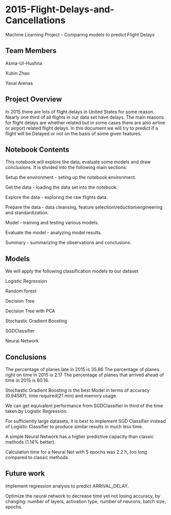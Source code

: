 # 2015-Flight-Delays-and-Cancellations
Machine Learning Project - Comparing models to predict Flight Delays

## Team Members
Asma-Ul-Hushna

Xubin Zhao

Yaxal Arenas

## Project Overview
In 2015 there are lots of flight delays in United States for some reason. Nearly one third of all flights in our data set have delays. The main reasons for flight delays are whether related but in some cases there are also airline or airport related flight delays. In this document we will try to predict if a flight will be Delayed or not on the basis of some given features.

## Notebook Contents
This notebook will explore the data, evaluate some models and draw conclusions. It is divided into the following main sections:

Setup the environment - seting up the notebook environment.

Get the data - loading the data set into the notebook.

Explore the data - exploring the raw flights data.

Prepare the data - data cleansing, feature selection\reduction\engineering and standardization.

Model - training and testing various models.

Evaluate the model - analyzing model results.

Summary - summarizing the observations and conclusions.

## Models
We will apply the following classification models to our dataset

Logistic Regression

Random forest

Decision Tree

Decision Tree with PCA

Stochastic Gradient Boosting

SGDClassifier

Neural Network

## Conclusions 
The percentage of planes late in 2015 is 35.86 The percentage of planes right on time in 2015 is 2.17 The percentage of planes that arrived ahead of time in 2015 is 60.16.

Stochastic Gradient Boosting is the best Model in terms of accuracy (0.94587), time required(21 min) and memory usage. 

We can get equivalent performance from SGDClassifier in third of the time taken by Logistic Regression.

For sufficiently large datasets, it is best to implement SGD Classifier instead of Logistic Classifier to produce similar results in much less time.

A simple Neural Network has a higher predictive capacity than classic methods (1.14% better).

Calculation time for a Neural Net with 5 epochs was 2.2 h, too long compared to classic methods.

## Future work 
Implement regression analysis to predict ARRIVAL_DELAY. 

Optimize the neural network to decrease time yet not losing accuracy, by changing: number of layers, activation type, number of neurons, batch size, epochs.

